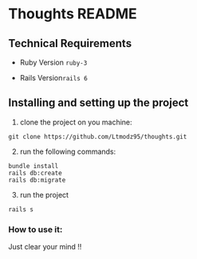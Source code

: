 # Thoughts README

## Technical Requirements

* Ruby Version `ruby-3`

* Rails Version`rails 6`

## Installing and setting up the project

1. clone the project on you machine:
```
git clone https://github.com/Ltmodz95/thoughts.git
```
2. run the following commands:
```
bundle install
rails db:create
rails db:migrate
```
3. run the project
```
rails s
```

### How to use it:
Just clear your mind !!
